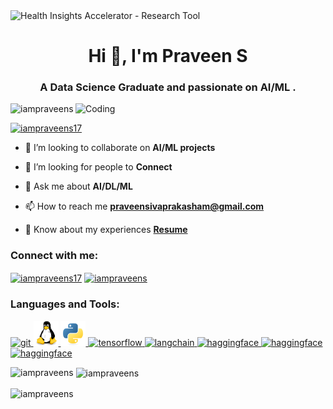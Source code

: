 <img src="https://149695847.v2.pressablecdn.com/wp-content/uploads/2019/02/Digital-Marketing-Write-For-Us.gif" alt="Health Insights Accelerator - Research Tool" height="500">
<h1 align="center">Hi 👋, I'm Praveen S</h1>
<h3 align="center">A Data Science Graduate and passionate on AI/ML  .</h3>
<img align="right" alt="Coding" width="400" src="https://camo.githubusercontent.com/cae12fddd9d6982901d82580bdf321d81fb299141098ca1c2d4891870827bf17/68747470733a2f2f6d69726f2e6d656469756d2e636f6d2f6d61782f313336302f302a37513379765349765f7430696f4a2d5a2e676966">

<p align="left"> <img src="https://komarev.com/ghpvc/?username=iampraveens&label=Profile%20views&color=0e75b6&style=flat" alt="iampraveens" /> </p>

<p align="left"> <a href="https://twitter.com/iampraveens17" target="blank"><img src="https://img.shields.io/twitter/follow/iampraveens17?logo=twitter&style=for-the-badge" alt="iampraveens17" /></a> </p>


- 👯 I’m looking to collaborate on **AI/ML projects**

- 🤝 I’m looking for people to **Connect**

- 💬 Ask me about **AI/DL/ML**

- 📫 How to reach me **praveensivaprakasham@gmail.com**

- 📄 Know about my experiences **[Resume](https://drive.google.com/file/d/1G5bxMltXhZspYxb5-2xbFClz7ep9Ah2Q/view?usp=sharing)**

<h3 align="left">Connect with me:</h3>

<p align="left">
<a href="https://twitter.com/iampraveens17" target="blank"><img align="center" src="https://raw.githubusercontent.com/rahuldkjain/github-profile-readme-generator/master/src/images/icons/Social/twitter.svg" alt="iampraveens17" height="30" width="40" /></a>
<a href="https://linkedin.com/in/iampraveens" target="blank"><img align="center" src="https://raw.githubusercontent.com/rahuldkjain/github-profile-readme-generator/master/src/images/icons/Social/linked-in-alt.svg" alt="iampraveens" height="30" width="40" /></a>
</p>

<h3 align="left">Languages and Tools:</h3>
</a> <a href="https://git-scm.com/" target="_blank" rel="noreferrer"> <img src="https://www.vectorlogo.zone/logos/git-scm/git-scm-icon.svg" alt="git" width="40" height="40"/> </a> <a href="https://www.linux.org/" target="_blank" rel="noreferrer"> <img src="https://raw.githubusercontent.com/devicons/devicon/master/icons/linux/linux-original.svg" alt="linux" width="40" height="40"/> </a> <a href="https://www.python.org" target="_blank" rel="noreferrer"> <img src="https://raw.githubusercontent.com/devicons/devicon/master/icons/python/python-original.svg" alt="python" width="40" height="40"/> <img src="https://avatars.githubusercontent.com/u/15658638?s=200&v=4" alt="tensorflow" width="40" height="40"/> <img src="https://github-production-user-asset-6210df.s3.amazonaws.com/125688218/272641306-539a766a-bf91-448d-bd0b-3fcefb54f518.png" alt="langchain" width="50" height="40"/> <img src="https://huggingface.co/front/assets/huggingface_logo-noborder.svg" alt="haggingface" width="40" height="40"/> <img src="https://encrypted-tbn0.gstatic.com/images?q=tbn:ANd9GcRCaiBEFh6qg3JAtozBJTeq7lzoYMVBbp_lHVLrM0eiw9Ylpwo8zzenXTVUN1Dow-yyPWM&usqp=CAU" alt="haggingface" width="65" height="40"/> <img src="https://dagshub.com/img/favicon-detail.svg" alt="haggingface" width="40" height="40"/> </a> </p>

<p><img align="left" src="https://github-readme-stats.vercel.app/api/top-langs?username=iampraveens&show_icons=true&locale=en&layout=compact" alt="iampraveens" /></p>

<p>&nbsp;<img align="center" src="https://github-readme-stats.vercel.app/api?username=iampraveens&show_icons=true&locale=en" alt="iampraveens" /></p>

<p><img align="center" src="https://github-readme-streak-stats.herokuapp.com/?user=iampraveens&" alt="iampraveens" /></p>
